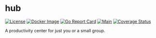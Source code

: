 # hub

[![License](https://img.shields.io/github/license/fuzzingbits/hub)](https://github.com/fuzzingbits/hub/blob/master/LICENSE)
[![Docker Image](https://img.shields.io/badge/container-Docker-blue)](https://hub.docker.com/r/fuzzingbits/hub)
[![Go Report Card](https://goreportcard.com/badge/github.com/fuzzingbits/hub)](https://goreportcard.com/report/github.com/fuzzingbits/hub)
[![Main](https://github.com/fuzzingbits/hub/workflows/Main/badge.svg)](https://github.com/fuzzingbits/hub/actions)
[![Coverage Status](https://coveralls.io/repos/github/fuzzingbits/hub/badge.svg?branch=master)](https://coveralls.io/github/fuzzingbits/hub?branch=master)

A productivity center for just you or a small group.
